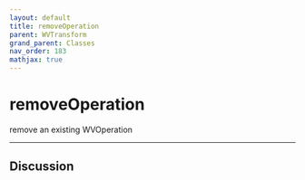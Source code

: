 ```yaml
---
layout: default
title: removeOperation
parent: WVTransform
grand_parent: Classes
nav_order: 183
mathjax: true
---
```


#  removeOperation

remove an existing WVOperation


---

## Discussion

  
